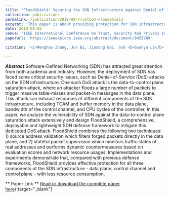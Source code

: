 ```yaml
---
title: "FloodShield: Securing the SDN Infrastructure Against Denial-of-Service Attacks"
collection: publications
permalink: /publication/2018-08-TrustCom-FloodShield
excerpt: 'This paper is about providing protection for SDN infrastructures.'
date: 2018-08-03
venue: 'IEEE International Conference On Trust, Security And Privacy In Computing And Communications'
paperurl: 'https://ieeexplore.ieee.org/abstract/document/8455969'

citation: '<i>Menghao Zhang, Jun Bi, Jiasong Bai, and <b>Guanyu Li</b>. &quot;FloodShield: Securing the SDN Infrastructure Against Denial-of-Service Attacks&quot;. In the 17th IEEE International Conference On Trust, Security And Privacy In Computing And Communications (TrustCom 2018), New York, USA, July 31-August 3, 2018.</i>'

---
```

***Abstract***
Software-Defined Networking (SDN) has attracted great attention from both academia and industry. However, the deployment of SDN has faced some critical security issues, such as Denial-of-Service (DoS) attacks on the SDN infrastructure. One such DoS attack is the data-to-control plane saturation attack, where an attacker floods a large number of packets to trigger massive table-misses and packet-in messages in the data plane. This attack can exhaust resources of different components of the SDN infrastructure, including TCAM and buffer memory in the data plane, bandwidth of the control channel, and CPU cycles of the controller. In this paper, we analyze the vulnerability of SDN against the data-to-control plane saturation attack extensively and design FloodShield, a comprehensive, deployable and lightweight SDN defense framework to mitigate this dedicated DoS attack. FloodShield combines the following two techniques: 1) source address validation which filters forged packets directly in the data plane, and 2) stateful packet supervision which monitors traffic states of real addresses and performs dynamic countermeasures based on evaluation scores and network resource usages. Implementations and experiments demonstrate that, compared with previous defense frameworks, FloodShield provides effective protection for all three components of the SDN infrastructure - data plane, control channel and control plane - with less resource consumption.

** Paper Link **
  [Read or download the complete paper here](https://ieeexplore.ieee.org/abstract/document/8455969){:target="\_blank"}
